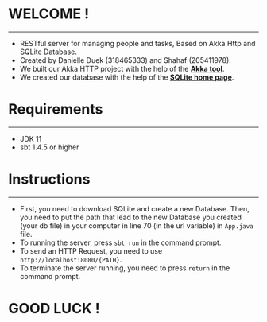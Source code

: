 # WELCOME !
--------------
- RESTful server for managing people and tasks, Based on Akka Http and SQLite Database.
- Created by Danielle Duek (318465333) and Shahaf (205411978).
- We built our Akka HTTP project with the help of the [**Akka tool**](https://akka.io/).
- We created our database with the help of the [**SQLite home page**](https://sqlite.org/index.html).



# Requirements
--------------
- JDK 11
- sbt 1.4.5 or higher



# Instructions
--------------
- First, you need to download SQLite and create a new Database.
  Then, you need to put the path that lead to the new Database you created (your db file) in your computer in line 70 (in the url variable) in `App.java` file.
- To running the server, press `sbt run` in the command prompt.
- To send an HTTP Request, you need to use `http://localhost:8080/{PATH}`.
- To terminate the server running, you need to press `return` in the command prompt. 



# GOOD LUCK !

